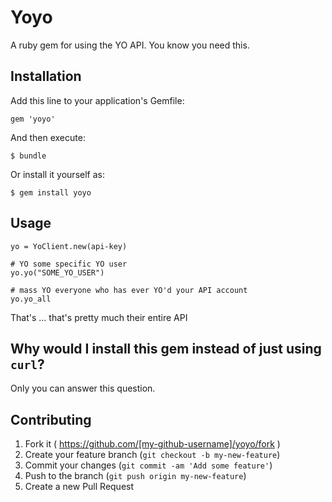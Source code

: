 # Yoyo

A ruby gem for using the YO API. You know you need this.

## Installation

Add this line to your application's Gemfile:

    gem 'yoyo'

And then execute:

    $ bundle

Or install it yourself as:

    $ gem install yoyo

## Usage

```
yo = YoClient.new(api-key)

# YO some specific YO user
yo.yo("SOME_YO_USER")

# mass YO everyone who has ever YO'd your API account
yo.yo_all
```
That's ... that's pretty much their entire API

## Why would I install this gem instead of just using `curl`?

Only you can answer this question.

## Contributing

1. Fork it ( https://github.com/[my-github-username]/yoyo/fork )
2. Create your feature branch (`git checkout -b my-new-feature`)
3. Commit your changes (`git commit -am 'Add some feature'`)
4. Push to the branch (`git push origin my-new-feature`)
5. Create a new Pull Request
